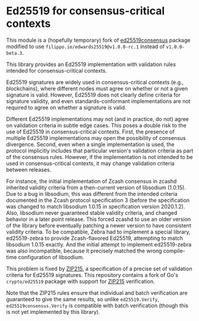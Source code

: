 # Ed25519 for consensus-critical contexts

This module is a (hopefully temporary) fork of [ed25519consensus](https://pkg.go.dev/github.com/hdevalence/ed25519consensus)
package modified to use `filippo.io/edwards25519@v1.0.0-rc.1` instead of `v1.0.0-beta.3`.

This library provides an Ed25519 implementation with validation rules intended
for consensus-critical contexts.

Ed25519 signatures are widely used in consensus-critical contexts (e.g.,
blockchains), where different nodes must agree on whether or not a given
signature is valid.  However, Ed25519 does not clearly define criteria for
signature validity, and even standards-conformant implementations are not
required to agree on whether a signature is valid.

Different Ed25519 implementations may not (and in practice, do not) agree on
validation criteria in subtle edge cases.   This poses a double risk to the use
of Ed25519 in consensus-critical contexts.  First, the presence of multiple
Ed25519 implementations may open the possibility of consensus divergence.
Second, even when a single implementation is used, the protocol implicitly
includes that particular version's validation criteria as part of the consensus
rules.  However, if the implementation is not intended to be used in
consensus-critical contexts, it may change validation criteria between releases.

For instance, the initial implementation of Zcash consensus in zcashd inherited
validity criteria from a then-current version of libsodium (1.0.15). Due to a
bug in libsodium, this was different from the intended criteria documented in
the Zcash protocol specification 3 (before the specification was changed to
match libsodium 1.0.15 in specification version 2020.1.2). Also, libsodium
never guaranteed stable validity criteria, and changed behavior in a later
point release. This forced zcashd to use an older version of the library before
eventually patching a newer version to have consistent validity criteria. To be
compatible, Zebra had to implement a special library, ed25519-zebra to provide
Zcash-flavored Ed25519, attempting to match libsodium 1.0.15 exactly. And the
initial attempt to implement ed25519-zebra was also incompatible, because it
precisely matched the wrong compile-time configuration of libsodium.

This problem is fixed by [ZIP215], a specification of a precise set of
validation criteria for Ed25519 signatures.
This repository contains a fork of Go's `crypto/ed25519` package with support
for [ZIP215] verification.

Note that the ZIP215 rules ensure that individual and batch verification are
guaranteed to give the same results, so unlike `ed25519.Verify`, `ed25519consensus.Verify` is
compatible with batch verification (though this is not yet implemented by this
library).

[ZIP215]: https://zips.z.cash/zip-0215
